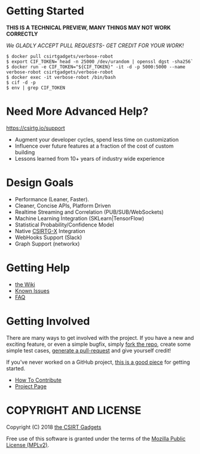 # Getting Started

**THIS IS A TECHNICAL PREVIEW, MANY THINGS MAY NOT WORK CORRECTLY**

*We GLADLY ACCEPT PULL REQUESTS- GET CREDIT FOR YOUR WORK!*

```
$ docker pull csirtgadgets/verbose-robot
$ export CIF_TOKEN=`head -n 25000 /dev/urandom | openssl dgst -sha256`
$ docker run -e CIF_TOKEN="${CIF_TOKEN}" -it -d -p 5000:5000 --name verbose-robot csirtgadgets/verbose-robot
$ docker exec -it verbose-robot /bin/bash
$ cif -d -p
$ env | grep CIF_TOKEN
```

# Need More Advanced Help?

https://csirtg.io/support

 * Augment your developer cycles, spend less time on customization
 * Influence over future features at a fraction of the cost of custom building
 * Lessons learned from 10+ years of industry wide experience

# Design Goals

* Performance (Leaner, Faster).
* Cleaner, Concise APIs, Platform Driven
* Realtime Streaming and Correlation (PUB/SUB/WebSockets)
* Machine Learning Integration (SKLearn|TensorFlow)
* Statistical Probability/Confidence Model
* Native [CSIRTG-X](https://csirtg.io) Integration
* WebHooks Support (Slack)
* Graph Support (networkx)

# Getting Help
 * [the Wiki](https://github.com/csirtgadgets/verbose-robot/wiki)
 * [Known Issues](https://github.com/csirtgadgets/verbose-robot/issues?labels=bug&state=open)
 * [FAQ](https://github.com/csirtgadgets/verbose-robot/wiki/FAQ)

# Getting Involved
There are many ways to get involved with the project. If you have a new and exciting feature, or even a simple bugfix, simply [fork the repo](https://help.github.com/articles/fork-a-repo), create some simple test cases, [generate a pull-request](https://help.github.com/articles/using-pull-requests) and give yourself credit!

If you've never worked on a GitHub project, [this is a good piece](https://guides.github.com/activities/contributing-to-open-source) for getting started.

* [How To Contribute](contributing.md)  
* [Project Page](http://csirtgadgets.com/collective-intelligence-framework/)

# COPYRIGHT AND LICENSE

Copyright (C) 2018 [the CSIRT Gadgets](http://csirtgadgets.com)

Free use of this software is granted under the terms of the [Mozilla Public License (MPLv2)](https://www.mozilla.org/en-US/MPL/2.0/).
